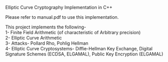 Elliptic Curve Cryptography
Implementation in C++

Please refer to manual.pdf to use this implementation.

This project implements the following-<br>
1- Finite Field Arithmetic (of characteristic of Arbitrary precision)<br>
2- Elliptic Curve Arithmetic<br>
3- Attacks- Pollard Rho, Pohlig Hellman<br>
4- Elliptic Curve Cryptosystems- Diffie-Hellman Key Exchange, Digital Signature Schemes (ECDSA, ELGAMAL), Public Key Encryption (ELGAMAL)<br>

